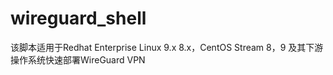 # wireguard_shell
该脚本适用于Redhat Enterprise Linux 9.x 8.x，CentOS Stream 8，9 及其下游操作系统快速部署WireGuard VPN
